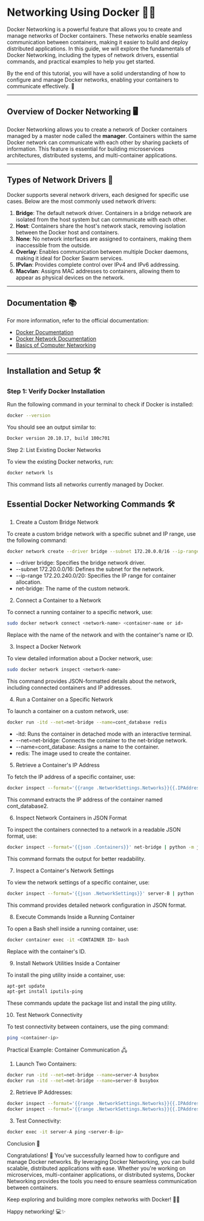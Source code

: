 # Networking Using Docker 🐳🌐

Docker Networking is a powerful feature that allows you to create and manage networks of Docker containers. These networks enable seamless communication between containers, making it easier to build and deploy distributed applications. In this guide, we will explore the fundamentals of Docker Networking, including the types of network drivers, essential commands, and practical examples to help you get started.

By the end of this tutorial, you will have a solid understanding of how to configure and manage Docker networks, enabling your containers to communicate effectively. 🚀

---

## Overview of Docker Networking 🖥️

Docker Networking allows you to create a network of Docker containers managed by a master node called the **manager**. Containers within the same Docker network can communicate with each other by sharing packets of information. This feature is essential for building microservices architectures, distributed systems, and multi-container applications.

---

## Types of Network Drivers 🚦

Docker supports several network drivers, each designed for specific use cases. Below are the most commonly used network drivers:

1. **Bridge**: The default network driver. Containers in a bridge network are isolated from the host system but can communicate with each other.
2. **Host**: Containers share the host's network stack, removing isolation between the Docker host and containers.
3. **None**: No network interfaces are assigned to containers, making them inaccessible from the outside.
4. **Overlay**: Enables communication between multiple Docker daemons, making it ideal for Docker Swarm services.
5. **IPvlan**: Provides complete control over IPv4 and IPv6 addressing.
6. **Macvlan**: Assigns MAC addresses to containers, allowing them to appear as physical devices on the network.

---

## Documentation 📚

For more information, refer to the official documentation:

- [Docker Documentation](https://docs.docker.com/)
- [Docker Network Documentation](https://docs.docker.com/network/)
- [Basics of Computer Networking](https://www.geeksforgeeks.org/basics-computer-networking/)

---

## Installation and Setup 🛠️

### Step 1: Verify Docker Installation

Run the following command in your terminal to check if Docker is installed:
```bash
docker --version
```

You should see an output similar to:

```bash
Docker version 20.10.17, build 100c701
```
Step 2: List Existing Docker Networks

To view the existing Docker networks, run:

```bash
docker network ls
```

This command lists all networks currently managed by Docker.

## Essential Docker Networking Commands 🛠️

1. Create a Custom Bridge Network

To create a custom bridge network with a specific subnet and IP range, use the following command:

```bash
docker network create --driver bridge --subnet 172.20.0.0/16 --ip-range 172.20.240.0/20 net-bridge
```
* --driver bridge: Specifies the bridge network driver.
* --subnet 172.20.0.0/16: Defines the subnet for the network.
* --ip-range 172.20.240.0/20: Specifies the IP range for container allocation.
* net-bridge: The name of the custom network.

2. Connect a Container to a Network

To connect a running container to a specific network, use:

```bash
sudo docker network connect <network-name> <container-name or id>
```

Replace <network-name> with the name of the network and <container-name or id> with the container's name or ID.

3. Inspect a Docker Network

To view detailed information about a Docker network, use:

```bash
sudo docker network inspect <network-name>
```

This command provides JSON-formatted details about the network, including connected containers and IP addresses.

4. Run a Container on a Specific Network

To launch a container on a custom network, use:

```bash
docker run -itd --net=net-bridge --name=cont_database redis
```
* -itd: Runs the container in detached mode with an interactive terminal.
* --net=net-bridge: Connects the container to the net-bridge network.
* --name=cont_database: Assigns a name to the container.
* redis: The image used to create the container.

5. Retrieve a Container's IP Address

To fetch the IP address of a specific container, use:

```bash
docker inspect --format='{{range .NetworkSettings.Networks}}{{.IPAddress}}{{end}}' cont_database2
```

This command extracts the IP address of the container named cont_database2.

6. Inspect Network Containers in JSON Format

To inspect the containers connected to a network in a readable JSON format, use:

```bash
docker inspect --format='{{json .Containers}}' net-bridge | python -m json.tool
```

This command formats the output for better readability.

7. Inspect a Container's Network Settings

To view the network settings of a specific container, use:

```bash
docker inspect --format='{{json .NetworkSettings}}' server-B | python -m json.tool
```

This command provides detailed network configuration in JSON format.

8. Execute Commands Inside a Running Container

To open a Bash shell inside a running container, use:

```bash
docker container exec -it <CONTAINER ID> bash
```

Replace <CONTAINER ID> with the container's ID.

9. Install Network Utilities Inside a Container

To install the ping utility inside a container, use:

```bash
apt-get update
apt-get install iputils-ping
```
These commands update the package list and install the ping utility.

10. Test Network Connectivity

To test connectivity between containers, use the ping command:

```bash
ping <container-ip>
```

Practical Example: Container Communication 🖧

1. Launch Two Containers:

```bash
docker run -itd --net=net-bridge --name=server-A busybox
docker run -itd --net=net-bridge --name=server-B busybox
```

2. Retrieve IP Addresses:

```bash
docker inspect --format='{{range .NetworkSettings.Networks}}{{.IPAddress}}{{end}}' server-A
docker inspect --format='{{range .NetworkSettings.Networks}}{{.IPAddress}}{{end}}' server-B
```

3. Test Connectivity:

```bash
docker exec -it server-A ping <server-B-ip>
```

Conclusion 🎉

Congratulations! 🎉 You’ve successfully learned how to configure and manage Docker networks. By leveraging Docker Networking, you can build scalable, distributed applications with ease. Whether you're working on microservices, multi-container applications, or distributed systems, Docker Networking provides the tools you need to ensure seamless communication between containers.

Keep exploring and building more complex networks with Docker! 🚀🌐

Happy networking! 💻✨